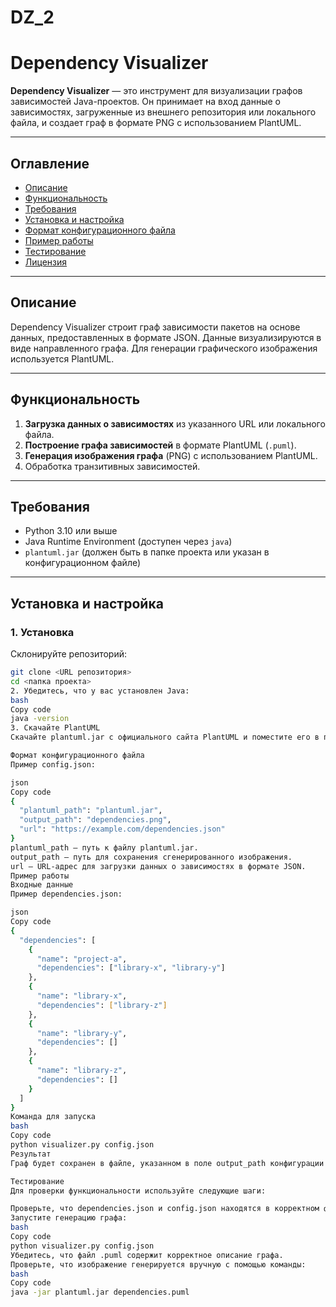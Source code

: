 # DZ_2
# Dependency Visualizer

**Dependency Visualizer** — это инструмент для визуализации графов зависимостей Java-проектов. Он принимает на вход данные о зависимостях, загруженные из внешнего репозитория или локального файла, и создает граф в формате PNG с использованием PlantUML.

---

## Оглавление

- [Описание](#описание)
- [Функциональность](#функциональность)
- [Требования](#требования)
- [Установка и настройка](#установка-и-настройка)
- [Формат конфигурационного файла](#формат-конфигурационного-файла)
- [Пример работы](#пример-работы)
- [Тестирование](#тестирование)
- [Лицензия](#лицензия)

---

## Описание

Dependency Visualizer строит граф зависимости пакетов на основе данных, предоставленных в формате JSON. Данные визуализируются в виде направленного графа. Для генерации графического изображения используется PlantUML.

---

## Функциональность

1. **Загрузка данных о зависимостях** из указанного URL или локального файла.
2. **Построение графа зависимостей** в формате PlantUML (`.puml`).
3. **Генерация изображения графа** (PNG) с использованием PlantUML.
4. Обработка транзитивных зависимостей.

---

## Требования

- Python 3.10 или выше
- Java Runtime Environment (доступен через `java`)
- `plantuml.jar` (должен быть в папке проекта или указан в конфигурационном файле)

---

## Установка и настройка

### 1. Установка
Склонируйте репозиторий:
```bash
git clone <URL репозитория>
cd <папка проекта>
2. Убедитесь, что у вас установлен Java:
bash
Copy code
java -version
3. Скачайте PlantUML
Скачайте plantuml.jar с официального сайта PlantUML и поместите его в папку с проектом или укажите путь к нему в конфигурационном файле.

Формат конфигурационного файла
Пример config.json:

json
Copy code
{
  "plantuml_path": "plantuml.jar",
  "output_path": "dependencies.png",
  "url": "https://example.com/dependencies.json"
}
plantuml_path — путь к файлу plantuml.jar.
output_path — путь для сохранения сгенерированного изображения.
url — URL-адрес для загрузки данных о зависимостях в формате JSON.
Пример работы
Входные данные
Пример dependencies.json:

json
Copy code
{
  "dependencies": [
    {
      "name": "project-a",
      "dependencies": ["library-x", "library-y"]
    },
    {
      "name": "library-x",
      "dependencies": ["library-z"]
    },
    {
      "name": "library-y",
      "dependencies": []
    },
    {
      "name": "library-z",
      "dependencies": []
    }
  ]
}
Команда для запуска
bash
Copy code
python visualizer.py config.json
Результат
Граф будет сохранен в файле, указанном в поле output_path конфигурации (например, dependencies.png).

Тестирование
Для проверки функциональности используйте следующие шаги:

Проверьте, что dependencies.json и config.json находятся в корректном формате.
Запустите генерацию графа:
bash
Copy code
python visualizer.py config.json
Убедитесь, что файл .puml содержит корректное описание графа.
Проверьте, что изображение генерируется вручную с помощью команды:
bash
Copy code
java -jar plantuml.jar dependencies.puml
